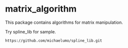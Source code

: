 # matrix_algorithm
This package contains algorithms for matrix manipulation.

Try spline_lib for sample.

`https://github.com/michaelumo/spline_lib.git`
